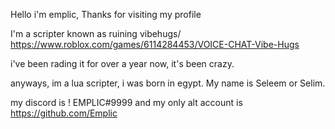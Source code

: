 Hello i'm emplic, Thanks for visiting my profile

I'm a scripter known as ruining vibehugs/ https://www.roblox.com/games/6114284453/VOICE-CHAT-Vibe-Hugs

i've been rading it for over a year now, it's been crazy.

anyways, im a lua scripter, i was born in egypt. My name is Seleem or Selim.

my discord is ! EMPLIC#9999 and my only alt account is https://github.com/Emplic
